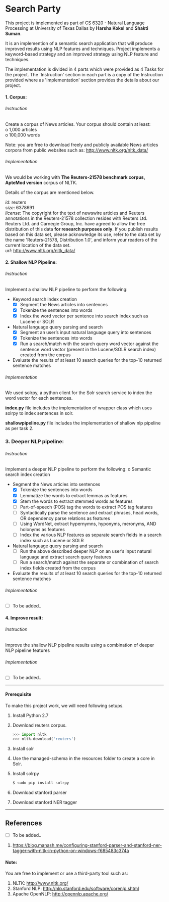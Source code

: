 # Search Party

This project is implemented as part of CS 6320 - Natural Language Processing at University of Texas Dallas by **Harsha Kokel** and **Shakti Suman**.

It is an implemention of a semantic search application that will produce improved results using NLP features and techniques. Project implements a keyword-based strategy and an improved strategy using NLP feature and techniques.

The implementation is divided in 4 parts which were provided as 4 Tasks for the project. The 'Instruction' section in each part is a copy of the Instruction provided where as 'Implementation' section provides the details about our project.

#### 1. Corpus:

###### Instruction  
Create a corpus of News articles. Your corpus should contain at least:  
o 1,000 articles  
o 100,000 words  

Note: you are free to download freely and publicly available News articles corpora from
public websites such as: http://www.nltk.org/nltk_data/

###### Implementation  

We would be working with **The Reuters-21578 benchmark corpus, ApteMod version** corpus of NLTK.

Details of the corpus are mentioned below.

*id*: reuters  
*size*: 6378691  
*license*: The copyright for the text of newswire articles and Reuters annotations in the Reuters-21578 collection resides with Reuters Ltd. Reuters Ltd. and Carnegie Group, Inc. have agreed to allow the free distribution of this data **for research purposes only**. If you publish results based on this data set, please acknowledge its use, refer to the data set by the name 'Reuters-21578, Distribution 1.0', and inform your readers of the current location of the data set.  
*url*: http://www.nltk.org/nltk_data/


#### 2. Shallow NLP Pipeline:

###### Instruction  
Implement a shallow NLP pipeline to perform the following:  
- Keyword search index creation  
  - [x]  Segment the News articles into sentences  
  - [x]  Tokenize the sentences into words  
  - [x]  Index the word vector per sentence into search index such as Lucene or SOLR  
- Natural language query parsing and search  
  - [x]  Segment an user’s input natural language query into sentences  
  - [x]  Tokenize the sentences into words  
  - [x]  Run a search/match with the search query word vector against the sentence word vector (present in the Lucene/SOLR search index) created from the corpus  
- Evaluate the results of at least 10 search queries for the top-10 returned sentence matches

###### Implementation

We used solrpy, a python client for the Solr search service to index the word vector for each sentences.

**index.py** file includes the implementation of wrapper class which uses solrpy to index sentences in solr.

**shallowpipeline.py** file includes the implementation of shallow nlp pipeline as per task 2.

### 3. Deeper NLP pipeline:  

###### Instruction  
Implement a deeper NLP pipeline to perform the following: o Semantic search index creation
- Segment the News articles into sentences
  - [x] Tokenize the sentences into words
  - [x] Lemmatize the words to extract lemmas as features
  - [x] Stem the words to extract stemmed words as features
  - [ ] Part-of-speech (POS) tag the words to extract POS tag features
  - [ ] Syntactically parse the sentence and extract phrases, head words, OR dependency parse relations as features
  - [ ] Using WordNet, extract hypernymns, hyponyms, meronyms, AND holonyms as features
  - [ ] Index the various NLP features as separate search fields in a search index such as Lucene or SOLR
- Natural language query parsing and search
  - [ ] Run the above described deeper NLP on an user’s input natural language and extract search query features
  - [ ] Run a search/match against the separate or combination of search index fields created from the corpus
- Evaluate the results of at least 10 search queries for the top-10 returned sentence matches


###### Implementation  

- [ ] To be added..

#### 4. Improve result:

###### Instruction  
Improve the shallow NLP pipeline results using a combination of deeper NLP pipeline features

###### Implementation  

- [ ] To be added..

---

#### Prerequisite

To make this project work, we will need following setups.

1.  Install Python 2.7
2.  Download reuters corpus.

    ```python  
    >>> import nltk
    >>> nltk.download('reuters')
    ```

3. Install solr
4. Use the managed-schema in the resources folder to create a core in Solr.
5. Install solrpy

    ```bash
    $ sudo pip install solrpy
    ```
6. Download stanford parser
7. Download stanford NER tagger


---
## References

- [ ] To be added..

1. https://blog.manash.me/configuring-stanford-parser-and-stanford-ner-tagger-with-nltk-in-python-on-windows-f685483c374a

#### Note:
You are free to implement or use a third-party tool such as:
1. NLTK: http://www.nltk.org/
2. Stanford NLP: http://nlp.stanford.edu/software/corenlp.shtml
3. Apache OpenNLP: http://opennlp.apache.org/
